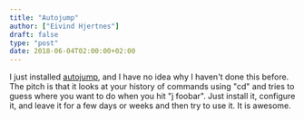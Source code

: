 ```yaml
---
title: "Autojump"
author: ["Eivind Hjertnes"]
draft: false
type: "post"
date: 2018-06-04T02:00:00+02:00
---
```


I just installed [autojump](https://github.com/wting/autojump), and I
have no idea why I haven't done this before. The pitch is that it looks
at your history of commands using "cd" and tries to guess where you want
to do when you hit "j foobar". Just install it, configure it, and leave
it for a few days or weeks and then try to use it. It is awesome.
